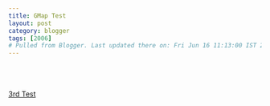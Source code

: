 ```yaml
---
title: GMap Test
layout: post
category: blogger
tags: [2006]
# Pulled from Blogger. Last updated there on: Fri Jun 16 11:13:00 IST 2006
---
```

<script src="http://maps.google.com/maps?file=api&v=2&key=ABQIAAAAZFzClZgpuGZ7n2OVWWjyPxTYrnCBaaQ9X3WZSBjs7pEgLNseJRTvhjKc6fcNBIRYL64guKY-gGIwhQ" type="text/javascript"></script><br /><script <br />type="text/javascript"> function map_details() { var map = new GMap(document.getElementById("google_map")); map.addControl(new GSmallMapControl()); map.centerAndZoom(new GPoint(-121.892195, 36.605451), 4); map.addOverlay(new GMarker(new GPoint(-121.892195, 36.605451))); map.addOverlay(new GMarker(new GPoint(-121.786022, 36.802739)));}</script><br /><br /><a href="#" onclick="map_details()" target="_self">3rd Test</a>
